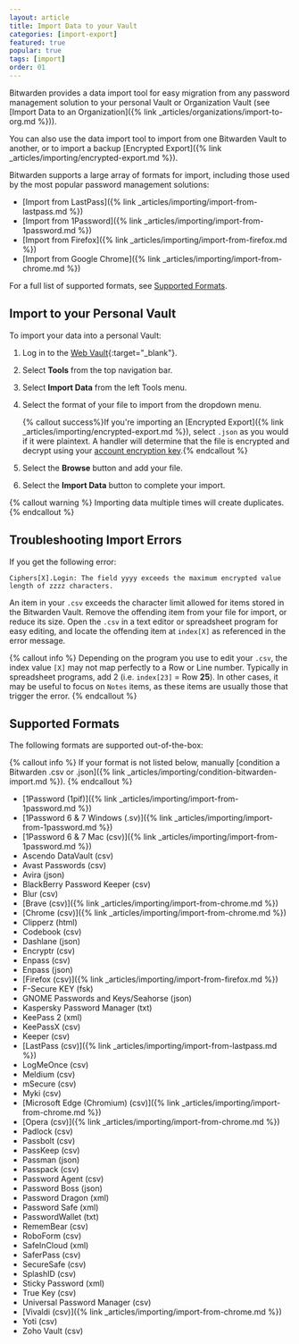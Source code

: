 ```yaml
---
layout: article
title: Import Data to your Vault
categories: [import-export]
featured: true
popular: true
tags: [import]
order: 01
---
```


Bitwarden provides a data import tool for easy migration from any password management solution to your personal Vault or Organization Vault (see [Import Data to an Organization]({% link _articles/organizations/import-to-org.md %})).

You can also use the data import tool to import from one Bitwarden Vault to another, or to import a backup [Encrypted Export]({% link _articles/importing/encrypted-export.md %}).

Bitwarden supports a large array of formats for import, including those used by the most popular password management solutions:

- [Import from LastPass]({% link _articles/importing/import-from-lastpass.md %})
- [Import from 1Password]({% link _articles/importing/import-from-1password.md %})
- [Import from Firefox]({% link _articles/importing/import-from-firefox.md %})
- [Import from Google Chrome]({% link _articles/importing/import-from-chrome.md %})

For a full list of supported formats, see [Supported Formats](#supported-formats).

## Import to your Personal Vault

To import your data into a personal Vault:

1. Log in to the [Web Vault](https://vault.bitwarden.com){:target="\_blank"}.
2. Select **Tools** from the top navigation bar.
3. Select **Import Data** from the left Tools menu.
4. Select the format of your file to import from the dropdown menu.

   {% callout success%}If you're importing an [Encrypted Export]({% link _articles/importing/encrypted-export.md %}), select `.json` as you would if it were plaintext. A handler will determine that the file is encrypted and decrypt using your [account encryption key](https://bitwarden.com/help/article//change-your-master-password/#rotating-your-accounts-encryption-key).{% endcallout %}
5. Select the **Browse** button and add your file.
6. Select the **Import Data** button to complete your import.

{% callout warning %}
Importing data multiple times will create duplicates.
{% endcallout %}

## Troubleshooting Import Errors

If you get the following error:

```
Ciphers[X].Login: The field yyyy exceeds the maximum encrypted value length of zzzz characters.
```

An item in your `.csv` exceeds the character limit allowed for items stored in the Bitwarden Vault. Remove the offending item from your file for import, or reduce its size. Open the `.csv` in a text editor or spreadsheet program for easy editing, and locate the offending item at `index[X]` as referenced in the error message.

{% callout info %}
Depending on the program you use to edit your `.csv`, the index value `[X]` may not map perfectly to a Row or Line number. Typically in spreadsheet programs, add 2 (i.e. `index[23]` = Row **25**). In other cases, it may be useful to focus on `Notes` items, as these items are usually those that trigger the error.
{% endcallout %}

## Supported Formats

The following formats are supported out-of-the-box:

{% callout info %}
If your format is not listed below, manually [condition a Bitwarden .csv or .json]({% link _articles/importing/condition-bitwarden-import.md %}).
{% endcallout %}

- [1Password (1pif)]({% link _articles/importing/import-from-1password.md %})
- [1Password 6 &amp; 7 Windows (.sv)]({% link _articles/importing/import-from-1password.md %})
- [1Password 6 &amp; 7 Mac (csv)]({% link _articles/importing/import-from-1password.md %})
- Ascendo DataVault (csv)
- Avast Passwords (csv)
- Avira (json)
- BlackBerry Password Keeper (csv)
- Blur (csv)
- [Brave (csv)]({% link _articles/importing/import-from-chrome.md %})
- [Chrome (csv)]({% link _articles/importing/import-from-chrome.md %})
- Clipperz (html)
- Codebook (csv)
- Dashlane (json)
- Encryptr (csv)
- Enpass (csv)
- Enpass (json)
- [Firefox (csv)]({% link _articles/importing/import-from-firefox.md %})
- F-Secure KEY (fsk)
- GNOME Passwords and Keys/Seahorse (json)
- Kaspersky Password Manager (txt)
- KeePass 2 (xml)
- KeePassX (csv)
- Keeper (csv)
- [LastPass (csv)]({% link _articles/importing/import-from-lastpass.md %})
- LogMeOnce (csv)
- Meldium (csv)
- mSecure (csv)
- Myki (csv)
- [Microsoft Edge (Chromium) (csv)]({% link _articles/importing/import-from-chrome.md %})
- [Opera (csv)]({% link _articles/importing/import-from-chrome.md %})
- Padlock (csv)
- Passbolt (csv)
- PassKeep (csv)
- Passman (json)
- Passpack (csv)
- Password Agent (csv)
- Password Boss (json)
- Password Dragon (xml)
- Password Safe (xml)
- PasswordWallet (txt)
- RememBear (csv)
- RoboForm (csv)
- SafeInCloud (xml)
- SaferPass (csv)
- SecureSafe (csv)
- SplashID (csv)
- Sticky Password (xml)
- True Key (csv)
- Universal Password Manager (csv)
- [Vivaldi (csv)]({% link _articles/importing/import-from-chrome.md %})
- Yoti (csv)
- Zoho Vault (csv)
